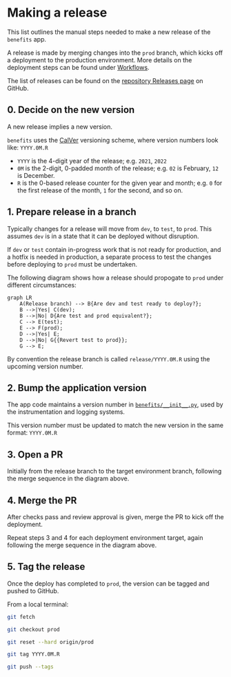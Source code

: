 # Making a release

This list outlines the manual steps needed to make a new release of the
`benefits` app.

A release is made by merging changes into the `prod` branch, which kicks off a
deployment to the production environment. More details on the deployment steps
can be found under [Workflows](./workflows.md).

The list of releases can be found on the [repository Releases page](https://github.com/cal-itp/benefits/tags)
on GitHub.

## 0. Decide on the new version

A new release implies a new version.

`benefits` uses the [CalVer](https://calver.org/) versioning scheme, where
version numbers look like: `YYYY.0M.R`

* `YYYY` is the 4-digit year of the release; e.g. `2021`, `2022`
* `0M` is the 2-digit, 0-padded month of the release; e.g. `02` is February, `12`
  is December.
* `R` is the 0-based release counter for the given year and month;
  e.g. `0` for the first release of the month, `1` for the second, and so on.

## 1. Prepare release in a branch

Typically changes for a release will move from `dev`, to `test`, to `prod`. This
assumes `dev` is in a state that it can be deployed without disruption.

If `dev` or `test` contain in-progress work that is not ready for production,
and a hotfix is needed in production, a separate process to test the changes
before deploying to `prod` must be undertaken.

The following diagram shows how a release should propogate to `prod` under
different circumstances:

```mermaid
graph LR
    A(Release branch) --> B{Are dev and test ready to deploy?};
    B -->|Yes| C(dev);
    B -->|No| D{Are test and prod equivalent?};
    C --> E(test);
    E --> F(prod);
    D -->|Yes| E;
    D -->|No| G{{Revert test to prod}};
    G --> E;
```

By convention the release branch is called `release/YYYY.0M.R` using the
upcoming version number.

## 2. Bump the application version

The app code maintains a version number in
[`benefits/__init__.py`](https://github.com/cal-itp/benefits/blob/dev/benefits/__init__.py),
used by the instrumentation and logging systems.

This version number must be updated to match the new version in the same format:
`YYYY.0M.R`

## 3. Open a PR

Initially from the release branch to the target environment branch, following
the merge sequence in the diagram above.

## 4. Merge the PR

After checks pass and review approval is given, merge the PR to kick off the
deployment.

Repeat steps 3 and 4 for each deployment environment target, again following the
merge sequence in the diagram above.

## 5. Tag the release

Once the deploy has completed to `prod`, the version can be tagged and pushed to
GitHub.

From a local terminal:

```bash
git fetch

git checkout prod

git reset --hard origin/prod

git tag YYYY.0M.R

git push --tags
```
